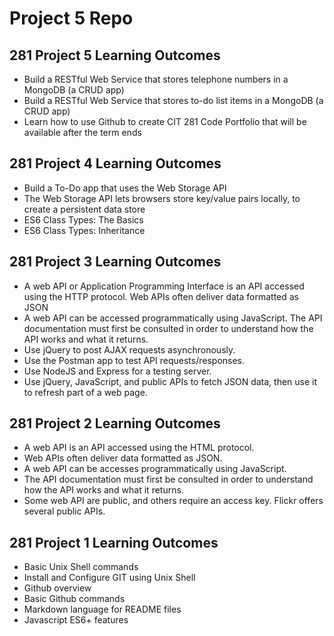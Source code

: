 # Project 5 Repo

## 281 Project 5 Learning Outcomes
- Build a RESTful Web Service that stores telephone numbers in a MongoDB (a CRUD app)
- Build a RESTful Web Service that stores to-do list items in a MongoDB (a CRUD app)
- Learn how to use Github to create CIT 281 Code Portfolio that will be available after the term ends

## 281 Project 4 Learning Outcomes
- Build a To-Do app that uses the Web Storage API
- The Web Storage API lets browsers store key/value pairs locally, to create a persistent data store
- ES6 Class Types: The Basics
- ES6 Class Types: Inheritance

## 281 Project 3 Learning Outcomes
- A web API or Application Programming Interface is an API accessed using the HTTP protocol. Web APIs often deliver data formatted as JSON
- A web API can be accessed programmatically using JavaScript. The API documentation must first be consulted in order to understand how the API works and what it returns.
- Use jQuery to post AJAX requests asynchronously.
- Use the Postman app to test API requests/responses.
- Use NodeJS and Express for a testing server.
- Use jQuery, JavaScript, and public APIs to fetch JSON data, then use it to refresh part of a web page.

## 281 Project 2 Learning Outcomes
- A web API is an API accessed using the HTML protocol.
- Web APIs often deliver data formatted as JSON.
- A web API can be accesses programmatically using JavaScript.
- The API documentation must first be consulted in order to understand how the API works and what it returns.
- Some web API are public, and others require an access key. Flickr offers several public APIs.

## 281 Project 1 Learning Outcomes
- Basic Unix Shell commands
- Install and Configure GIT using Unix Shell
- Github overview
- Basic Github commands
- Markdown language for README files
- Javascript ES6+ features

